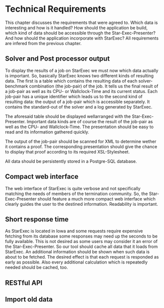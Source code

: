 # Technical Requirements

This chapter discusses the requirements that were agreed to. Which data is interesting and how is it handled? How should the application be build, which kind of data should be accessible through the Star-Exec-Presenter? And how should the application incorporate with StarExec? All requirements are infered from the previous chapter.

## Solver and Post processor output

<!-- TODO
* move definition of StarExec to its own chapter
 -->

To display the results of a job on StarExec we must now which data actually is important. So, basically StarExec knows two different kinds of resulting data. The first is a table which contains the resulting data of each solver-benchmark combination (the job-pair) of the job. It tells us the final result of a job-pair as well as its CPU- or Wallclock-Time and its current status. Each job-pair has a unique identifier which leads us to the second kind of resulting data: the output of a job-pair which is accessible separately. It contains the standard-out of the solver and a log generated by StarExec.

The aforesaid table should be displayed wellarranged with the Star-Exec-Presenter. Important data kinds are of course the result of the job-pair as well as the CPU- and Wallclock-Time. The presentation should be easy to read and its information gathered quickly.

The output of the job-pair should be scanned for XML to determine wether it contains a proof. The corresponding presentation should give the chance to display that proof according to its required XSL-Stylesheet.

All data should be persistently stored in a Postgre-SQL database.

## Compact web interface

The web interface of StarExec is quite verbose and not specifically matching the needs of members of the termination community. So, the Star-Exec-Presenter should feature a much more compact web interface which clearly guides the user to the destined information. Readability is important.

## Short response time

As StarExec is located in Iowa and some requests require expensive fetching from its database some responses may need up the seconds to be fully available. This is not desired as some users may consider it an error of the Star-Exec-Presenter. So our tool should cache all data that it loads from StarExec. An additional information should be shown when such data is about to be fetched. The desired effect is that each request is responded as early as possible. Also every additional calculation which is repeatedly needed should be cached, too.

## RESTful API

## Import old data
